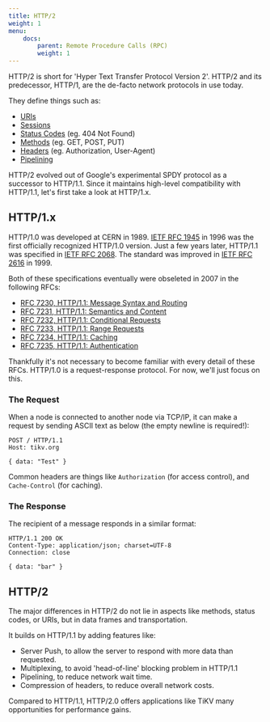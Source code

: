 ```yaml
---
title: HTTP/2
weight: 1
menu:
    docs:
        parent: Remote Procedure Calls (RPC)
        weight: 1
---
```

HTTP/2 is short for 'Hyper Text Transfer Protocol Version 2'. HTTP/2 and its predecessor,
HTTP/1, are the de-facto network protocols in use today.

They define things such as:

* [URIs]
* [Sessions]
* [Status Codes] (eg. 404 Not Found)
* [Methods] (eg. GET, POST, PUT)
* [Headers] (eg. Authorization, User-Agent)
* [Pipelining]

HTTP/2 evolved out of Google's experimental SPDY protocol as a successor to
HTTP/1.1. Since it maintains high-level compatibility with HTTP/1.1, let's first
take a look at HTTP/1.x.

## HTTP/1.x

HTTP/1.0 was developed at CERN in 1989. [IETF RFC 1945] in 1996 was the first
officially recognized HTTP/1.0 version. Just a few years later, HTTP/1.1 was
specified in [IETF RFC 2068]. The standard was improved in [IETF RFC 2616] in 1999.

Both of these specifications eventually were obseleted in 2007 in the following RFCs:

* [RFC 7230, HTTP/1.1: Message Syntax and Routing](https://tools.ietf.org/html/rfc7230)
* [RFC 7231, HTTP/1.1: Semantics and Content](https://tools.ietf.org/html/rfc7231)
* [RFC 7232, HTTP/1.1: Conditional Requests](https://tools.ietf.org/html/rfc7232)
* [RFC 7233, HTTP/1.1: Range Requests](https://tools.ietf.org/html/rfc7233)
* [RFC 7234, HTTP/1.1: Caching](https://tools.ietf.org/html/rfc7234)
* [RFC 7235, HTTP/1.1: Authentication](https://tools.ietf.org/html/rfc7235)

Thankfully it's not necessary to become familiar with every detail of these
RFCs. HTTP/1.0 is a request-response protocol. For now, we'll just focus on this.

### The Request

When a node is connected to another node via TCP/IP, it can make a request by
sending ASCII text as below (the empty newline is required!):

```HTTP
POST / HTTP/1.1
Host: tikv.org

{ data: "Test" }
```

Common headers are things like `Authorization` (for access control), and
`Cache-Control` (for caching).

### The Response

The recipient of a message responds in a similar format:

```HTTP
HTTP/1.1 200 OK
Content-Type: application/json; charset=UTF-8
Connection: close

{ data: "bar" }
```

## HTTP/2

The major differences in HTTP/2 do not lie in aspects like methods, status codes, or
URIs, but in data frames and transportation.

It builds on HTTP/1.1 by adding features like:

* Server Push, to allow the server to respond with more data than requested.
* Multiplexing, to avoid 'head-of-line' blocking problem in HTTP/1.1
* Pipelining, to reduce network wait time.
* Compression of headers, to reduce overall network costs.

Compared to HTTP/1.1, HTTP/2.0 offers applications like TiKV many opportunities
for performance gains.

[IETF RFC 1945]: https://tools.ietf.org/html/rfc1945
[IETF RFC 2068]: https://tools.ietf.org/html/rfc2068
[IETF RFC 2616]: https://tools.ietf.org/html/rfc2616
[IETF RFC 7230]: https://tools.ietf.org/html/rfc7230
[IETF RFC 7231]: https://tools.ietf.org/html/rfc7231
[IETF RFC 7232]: https://tools.ietf.org/html/rfc7232
[IETF RFC 7233]: https://tools.ietf.org/html/rfc7233
[IETF RFC 7234]: https://tools.ietf.org/html/rfc7234
[IETF RFC 7235]: https://tools.ietf.org/html/rfc7235
[URIs]: https://en.wikipedia.org/wiki/Uniform_Resource_Identifier
[Sessions]: https://en.wikipedia.org/wiki/Hypertext_Transfer_Protocol#HTTP_session
[Status Codes]: https://en.wikipedia.org/wiki/List_of_HTTP_status_codes
[Methods]: https://en.wikipedia.org/wiki/Hypertext_Transfer_Protocol#Request_methods
[Headers]: https://en.wikipedia.org/wiki/List_of_HTTP_header_fields
[Pipelining]: https://en.wikipedia.org/wiki/HTTP_pipelining